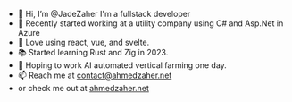 - 👋 Hi, I’m @JadeZaher I'm a fullstack developer 
- 🌱 Recently started working at a utility company using C# and Asp.Net in Azure
- 💞️ Love using react, vue, and svelte. 
- 📚 Started learning Rust and Zig in 2023.
- 🤞 Hoping to work AI automated vertical farming one day. 
- 📫 Reach me at contact@ahmedzaher.net 
- or check me out at [ahmedzaher.net](https://ahmedzaher.net/)
<!---
JadeZaher/JadeZaher is a ✨ special ✨ repository because its `README.md` (this file) appears on your GitHub profile.
You can click the Preview link to take a look at your changes.
--->
